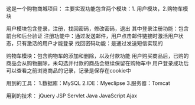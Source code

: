 这是一个购物商城项目：
主要实现功能包含两个模块：1. 用户模块，2.购物车模块

用户模块包含登录，注册，找回密码，修改密码，退出
其中登录注册功能：包含前台和后台验证
注册功能中：通过发送邮件，用户点击邮件链接时激活用户状态，只有激活的用户才能登录
找回密码功能：是通过发送短信实现的

购物车模块：包含购物车的添加和删除，以及付款功能
用户购买商品后，已购的商品会从购物删除，未勾选并付款的商品会继续保留在购物车中
用户登录成功后可以查看之前浏览商品的记录，记录是保存在cookie中


用到的工具：
1.数据库：MySQL
2.IDE：Myeclipse
3.服务器：Tomcat


用到的技术：
jQuery
JSP
Servlet
Java
JavaScript
Ajax
